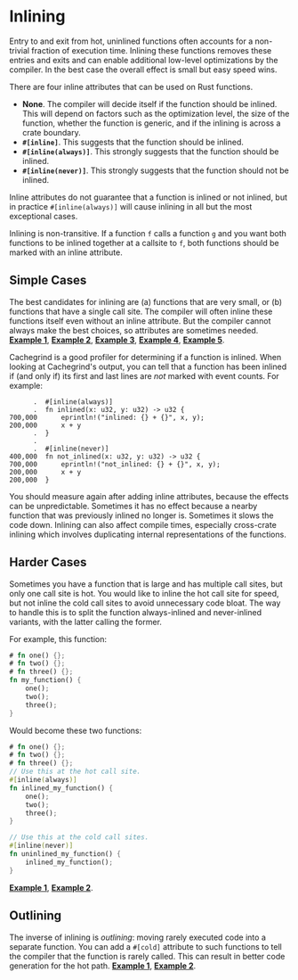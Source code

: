 # Inlining

Entry to and exit from hot, uninlined functions often accounts for a
non-trivial fraction of execution time. Inlining these functions removes these
entries and exits and can enable additional low-level optimizations by the
compiler. In the best case the overall effect is small but easy speed wins.

There are four inline attributes that can be used on Rust functions.
- **None**. The compiler will decide itself if the function should be inlined.
  This will depend on factors such as the optimization level, the size of the
  function, whether the function is generic, and if the inlining is across a
  crate boundary.
- **`#[inline]`**. This suggests that the function should be inlined.
- **`#[inline(always)]`**. This strongly suggests that the function should be
  inlined.
- **`#[inline(never)]`**. This strongly suggests that the function should not
  be inlined.

Inline attributes do not guarantee that a function is inlined or not inlined,
but in practice `#[inline(always)]` will cause inlining in all but the most
exceptional cases.

Inlining is non-transitive. If a function `f` calls a function `g` and you want
both functions to be inlined together at a callsite to `f`, both functions
should be marked with an inline attribute.

## Simple Cases

The best candidates for inlining are (a) functions that are very small, or (b)
functions that have a single call site. The compiler will often inline these
functions itself even without an inline attribute. But the compiler cannot
always make the best choices, so attributes are sometimes needed.
[**Example 1**](https://github.com/rust-lang/rust/pull/37083/commits/6a4bb35b70862f33ac2491ffe6c55fb210c8490d),
[**Example 2**](https://github.com/rust-lang/rust/pull/50407/commits/e740b97be699c9445b8a1a7af6348ca2d4c460ce),
[**Example 3**](https://github.com/rust-lang/rust/pull/50564/commits/77c40f8c6f8cc472f6438f7724d60bf3b7718a0c),
[**Example 4**](https://github.com/rust-lang/rust/pull/57719/commits/92fd6f9d30d0b6b4ecbcf01534809fb66393f139),
[**Example 5**](https://github.com/rust-lang/rust/pull/69256/commits/e761f3af904b3c275bdebc73bb29ffc45384945d).

Cachegrind is a good profiler for determining if a function is inlined. When
looking at Cachegrind's output, you can tell that a function has been inlined
if (and only if) its first and last lines are *not* marked with event counts.
For example:
```text
      .  #[inline(always)]
      .  fn inlined(x: u32, y: u32) -> u32 {
700,000      eprintln!("inlined: {} + {}", x, y);
200,000      x + y
      .  }
      .  
      .  #[inline(never)]
400,000  fn not_inlined(x: u32, y: u32) -> u32 {
700,000      eprintln!("not_inlined: {} + {}", x, y);
200,000      x + y
200,000  }
```
You should measure again after adding inline attributes, because the effects
can be unpredictable. Sometimes it has no effect because a nearby function that
was previously inlined no longer is. Sometimes it slows the code down. Inlining
can also affect compile times, especially cross-crate inlining which involves
duplicating internal representations of the functions.

## Harder Cases

Sometimes you have a function that is large and has multiple call sites, but
only one call site is hot. You would like to inline the hot call site for
speed, but not inline the cold call sites to avoid unnecessary code bloat. The
way to handle this is to split the function always-inlined and never-inlined
variants, with the latter calling the former.

For example, this function:
```rust
# fn one() {};
# fn two() {};
# fn three() {};
fn my_function() {
    one();
    two();
    three();
}
```
Would become these two functions:
```rust
# fn one() {};
# fn two() {};
# fn three() {};
// Use this at the hot call site.
#[inline(always)]
fn inlined_my_function() {
    one();
    two();
    three();
}

// Use this at the cold call sites.
#[inline(never)]
fn uninlined_my_function() {
    inlined_my_function();
}
```
[**Example 1**](https://github.com/rust-lang/rust/pull/53513/commits/b73843f9422fb487b2d26ac2d65f79f73a4c9ae3),
[**Example 2**](https://github.com/rust-lang/rust/pull/64420/commits/a2261ad66400c3145f96ebff0d9b75e910fa89dd).

## Outlining

The inverse of inlining is *outlining*: moving rarely executed code into a
separate function. You can add a `#[cold]` attribute to such functions to tell
the compiler that the function is rarely called. This can result in better code
generation for the hot path.
[**Example 1**](https://github.com/Lokathor/tinyvec/pull/127),
[**Example 2**](https://crates.io/crates/fast_assert).

